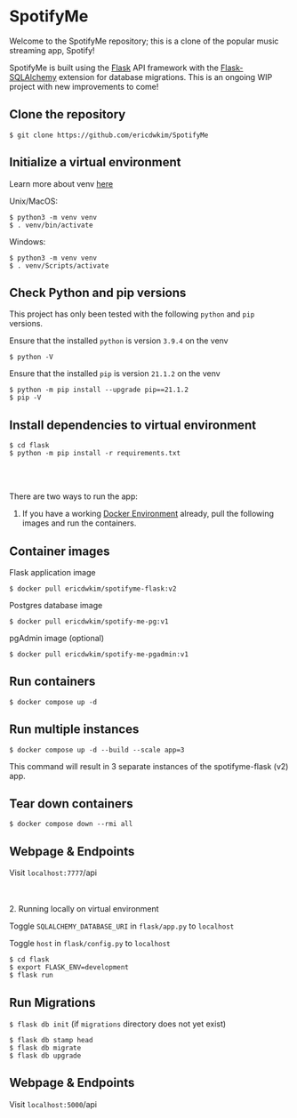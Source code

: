 # SpotifyMe

Welcome to the SpotifyMe repository; this is a clone of the popular music streaming app, Spotify!

SpotifyMe is built using the [Flask](https://flask.palletsprojects.com/en/2.0.x/) API framework with the [Flask-SQLAlchemy](https://flask-sqlalchemy.palletsprojects.com/en/2.x/) extension for database migrations. This is an ongoing WIP project with new improvements to come! 

## Clone the repository 

`$ git clone https://github.com/ericdwkim/SpotifyMe`

## Initialize a virtual environment

Learn more about venv [here](https://docs.python.org/3/library/venv.html#creating-virtual-environments) 

Unix/MacOS:

```
$ python3 -m venv venv
$ . venv/bin/activate
```

Windows:

```
$ python3 -m venv venv
$ . venv/Scripts/activate
```
## Check Python and pip versions 

This project has only been tested with the following `python` and `pip` versions.

Ensure that the installed `python` is version `3.9.4` on the venv

`$ python -V`

Ensure that the installed `pip` is version `21.1.2` on the venv

```
$ python -m pip install --upgrade pip==21.1.2
$ pip -V
```

## Install dependencies to virtual environment

```
$ cd flask
$ python -m pip install -r requirements.txt
```
<br> </br>

There are two ways to run the app:

1. If you have a working [Docker Environment](https://docs.docker.com/engine/) already, pull the following images and run the containers.

## Container images

Flask application image

`$ docker pull ericdwkim/spotifyme-flask:v2`

Postgres database image

`$ docker pull ericdwkim/spotify-me-pg:v1`

pgAdmin image (optional)

`$ docker pull ericdwkim/spotify-me-pgadmin:v1`

## Run containers

`$ docker compose up -d`

## Run multiple instances

`$ docker compose up -d --build --scale app=3` 

This command will result in 3 separate instances of the spotifyme-flask (v2) app. 

## Tear down containers

`$ docker compose down --rmi all`

## Webpage & Endpoints

Visit `localhost:7777`/api 

<br> </br>
2. Running locally on virtual environment

Toggle `SQLALCHEMY_DATABASE_URI` in `flask/app.py` to `localhost` 

Toggle `host` in `flask/config.py` to `localhost` 

```
$ cd flask
$ export FLASK_ENV=development
$ flask run
```

## Run Migrations

`$ flask db init` (if `migrations` directory does not yet exist)

```
$ flask db stamp head
$ flask db migrate
$ flask db upgrade
```

## Webpage & Endpoints

Visit `localhost:5000`/api 
